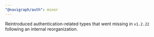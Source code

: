 ```yaml
---
"@navigraph/auth": minor
---
```


Reintroduced authentication-related types that went missing in `v1.2.22` following an internal reorganization.
